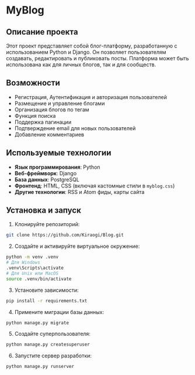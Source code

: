 # MyBlog

## Описание проекта

Этот проект представляет собой блог-платформу, разработанную с использованием Python и Django. Он позволяет пользователям создавать, редактировать и публиковать посты. Платформа может быть использована как для личных блогов, так и для сообществ.

## Возможности

- Регистрация, Аутентификация и авторизация пользователей
- Размещение и управление блогами
- Организация блогов по тегам
- Функция поиска
- Поддержка пагинации
- Подтверждение email для новых пользователей
- Добавление комментариев

## Используемые технологии

- **Язык программирования**: Python
- **Веб-фреймворк**: Django
- **База данных**: PostgreSQL
- **Фронтенд**: HTML, CSS (включая кастомные стили в `myblog.css`)
- **Другие технологии**: RSS и Atom фиды, карты сайта

## Установка и запуск

1. Клонируйте репозиторий:
```bash
git clone https://github.com/Kiraogi/Blog.git
```
2. Создайте и активируйте виртуальное окружение:
```bash
python -m venv .venv
# Для Windows
.venv\Scripts\activate
# Для Unix или MacOS
source .venv/bin/activate
```

3. Установите зависимости:
```bash
pip install -r requirements.txt
```

4. Примените миграции базы данных:
```bash
python manage.py migrate
```

5. Создайте суперпользователя:
```bash
python manage.py createsuperuser
```

6. Запустите сервер разработки:
```bash
python manage.py runserver
```
